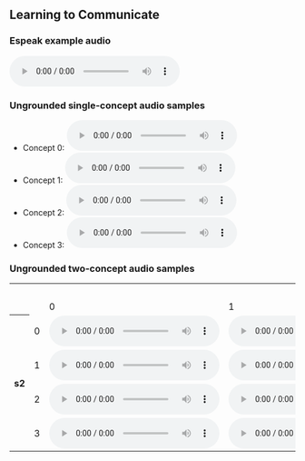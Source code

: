 ## Learning to Communicate

### Espeak example audio
<audio controls>
  <source src="assets/audio/hello_world.wav" type="audio/wav">
</audio>

### Ungrounded single-concept audio samples

- Concept 0:
  <td>
    <audio controls>
      <source src="assets/audio/hello_world.wav" type="audio/wav">
    </audio>
  </td>
- Concept 1:
  <td>
    <audio controls>
      <source src="assets/audio/hello_world.wav" type="audio/wav">
    </audio>
  </td>
- Concept 2:
  <td>
    <audio controls>
      <source src="assets/audio/hello_world.wav" type="audio/wav">
    </audio>
  </td>
- Concept 3:
  <td>
    <audio controls>
      <source src="assets/audio/hello_world.wav" type="audio/wav">
    </audio>
  </td>

### Ungrounded two-concept audio samples


<table>
  <tr>
    <td colspan="2" rowspan="2"></td>
    <th colspan="4">s1</th>
  </tr>
  <tr>
    <td>0</td>
    <td>1</td>
    <td>2</td>
    <td>3</td>
  </tr>
  <tr>
    <th rowspan="4">s2</th>
    <td>0</td>
    <td>
      <audio controls>
        <source src="assets/audio/hello_world.wav" type="audio/wav">
      </audio>
    </td>
    <td>
      <audio controls>
        <source src="assets/audio/hello_world.wav" type="audio/wav">
      </audio>
    </td>
    <td>
      <audio controls>
        <source src="assets/audio/hello_world.wav" type="audio/wav">
      </audio>
    </td>
    <td>
      <audio controls>
        <source src="assets/audio/hello_world.wav" type="audio/wav">
      </audio>
    </td>
  </tr>
  <tr>
    <td>1</td>
    <td>
      <audio controls>
        <source src="assets/audio/hello_world.wav" type="audio/wav">
      </audio>
    </td>
    <td>
      <audio controls>
        <source src="assets/audio/hello_world.wav" type="audio/wav">
      </audio>
    </td>
    <td>
      <audio controls>
        <source src="assets/audio/hello_world.wav" type="audio/wav">
      </audio>
    </td>
    <td>
      <audio controls>
        <source src="assets/audio/hello_world.wav" type="audio/wav">
      </audio>
    </td>
  </tr>
  <tr>
    <td>2</td>
    <td>
      <audio controls>
        <source src="assets/audio/hello_world.wav" type="audio/wav">
      </audio>
    </td>
    <td>
      <audio controls>
        <source src="assets/audio/hello_world.wav" type="audio/wav">
      </audio>
    </td>
    <td>
      <audio controls>
        <source src="assets/audio/hello_world.wav" type="audio/wav">
      </audio>
    </td>
    <td>
      <audio controls>
        <source src="assets/audio/hello_world.wav" type="audio/wav">
      </audio>
    </td>
  </tr>
  <tr>
    <td>3</td>
    <td>
      <audio controls>
        <source src="assets/audio/hello_world.wav" type="audio/wav">
      </audio>
    </td>
    <td>
      <audio controls>
        <source src="assets/audio/hello_world.wav" type="audio/wav">
      </audio>
    </td>
    <td>
      <audio controls>
        <source src="assets/audio/hello_world.wav" type="audio/wav">
      </audio>
    </td>
    <td>
      <audio controls>
        <source src="assets/audio/hello_world.wav" type="audio/wav">
      </audio>
    </td>
  </tr>
</table>
